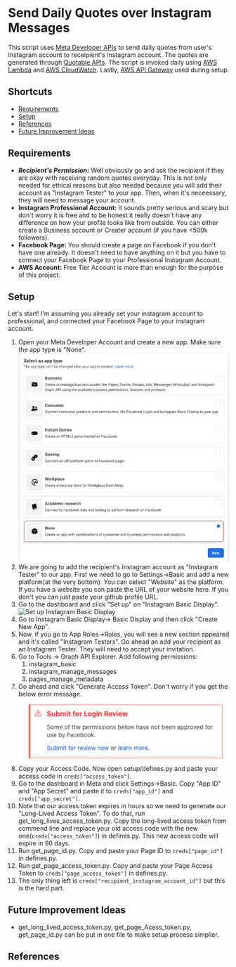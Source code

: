 
# Send Daily Quotes over Instagram Messages

This script uses [Meta Developer APIs](https://developers.facebook.com) to send daily quotes from user's Instagram account to receipient's Instagram account. The quotes are generated through [Quotable APIs](https://github.com/lukePeavey/quotable). The script is invoked daily using [AWS Lambda](https://aws.amazon.com/lambda) and [AWS CloudWatch](https://aws.amazon.com/cloudwatch). Lastly, [AWS API Gateway](https://aws.amazon.com/api-gateway) used during setup.


## Shortcuts

- [Requirements](#requirements)
- [Setup](#setup)
- [References](#references)
- [Future Improvement Ideas](#future-improvement-ideas)

## Requirements
* ___Recipient's Permission:___ Well obviously go and ask the recipient if they are okay with receiving random quotes everyday. This is not only needed for ethical reasons but also needed because you will add their account as "Instagram Tester" to your app. Then, when it's neceessary, they will need to message your account.
* __Instagram Professional Account:__ It sounds pretty serious and scary but don't worry it is free and to be honest it really doesn't have any difference on how your profile looks like from outside. You can either create a Business account or Creater account (if you have <500k followers).
* __Facebook Page:__ You should create a page on Facebook if you don't have one already. It doesn't need to have anything on it but you have to connect your Facebook Page to your Professional Instagram Account.
* __AWS Account:__ Free Tier Account is more than enough for the purpose of this project.
## Setup

Let's start! I'm assuming you already set your instagram account to professional, and connected your Facebook Page to your instagram account.

1. Open your Meta Developer Account and create a new app. Make sure the app type is "None". ![Select type](https://github.com/brdmyldz/daily-quote-sender/blob/main/images/select-type.png?raw=true)
2. We are going to add the recipient's Instagram account as "Instagram Tester" to our app. First we need to go to Settings->Basic and add a new platform(at the very bottom). You can select "Website" as the platform. If you have a website you can paste the URL of your website here. If you don't you can just paste your github profile URL.
3. Go to the dashboard and click "Set up" on "Instagram Basic Display". ![Set up Instagram Basic Display](https://scontent-sea1-1.xx.fbcdn.net/v/t39.2365-6/116839963_305560353979471_93042950445637590_n.png?_nc_cat=100&ccb=1-7&_nc_sid=ad8a9d&_nc_ohc=IC2XE3yB7LMAX97bfs0&_nc_ht=scontent-sea1-1.xx&oh=00_AfC8rUzSrv-IhhUNYwWC9qLYVsqhyXWHhOAW6DWw0PBfnQ&oe=63C170A7)
4. Go to Instagram Basic Display-> Basic Display and then click "Create New App".
5. Now, if you go to App Roles->Roles, you will see a new section appeared and it's called "Instagram Testers". Go ahead an add your recipient as an Instagram Tester. They will need to accept your invitation.
6. Go to Tools -> Graph API Explorer. Add following permissions:
    1. instagram_basic
    2. instagram_manage_messages
    3. pages_manage_metadata
7. Go ahead and click "Generate Access Token". Don't worry if you get the below error message. ![Log-in error](https://github.com/brdmyldz/daily-quote-sender/blob/main/images/log-in-error.png?raw=true)
8. Copy your Access Code. Now open setup/defines.py and paste your access code in `creds["access_token"]`.
9. Go to the dashboard in Meta and click Settings->Basic. Copy "App ID" and "App Secret" and paste it to `creds["app_id"]` and `creds["app_secret"]`.
10. Note that our access token expires in hours so we need to generate our "Long-Lived Access Token". To do that, run get_long_lives_access_token.py. Copy the long-lived access token from commend line and replace your old access code with the new one(`creds["access_token"]`) in defines.py. This new access code will expire in 90 days.
11. Run get_page_id.py. Copy and paste your Page ID to `creds["page_id"]` in defines.py.
12. Run get_page_access_token.py. Copy and paste your Page Access Token to `creds["page_access_token"]` in defines.py.
13. The only thing left is `creds["recipient_instagram_account_id"]` but this is the hard part.
## Future Improvement Ideas

* get_long_lived_access_token.py, get_page_Acess_token.py, get_page_id.py can be put in one file to make setup process simplier.
## References